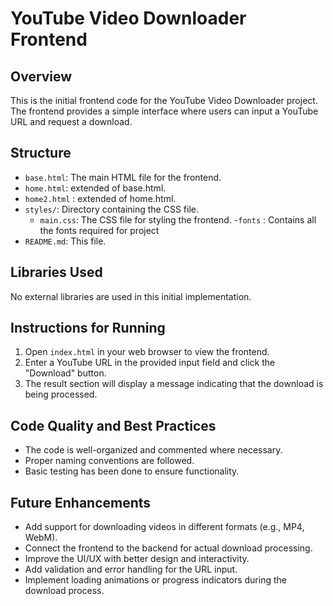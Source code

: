 # YouTube Video Downloader Frontend

## Overview

This is the initial frontend code for the YouTube Video Downloader project. The frontend provides a simple interface where users can input a YouTube URL and request a download.

## Structure

- `base.html`: The main HTML file for the frontend.
- `home.html`: extended of base.html.
- `home2.html` : extended of home.html.
- `styles/`: Directory containing the CSS file.
  - `main.css`: The CSS file for styling the frontend.
  -`fonts` : Contains all the fonts required for project
- `README.md`: This file.

## Libraries Used

No external libraries are used in this initial implementation.

## Instructions for Running

1. Open `index.html` in your web browser to view the frontend.
2. Enter a YouTube URL in the provided input field and click the "Download" button.
3. The result section will display a message indicating that the download is being processed.

## Code Quality and Best Practices

- The code is well-organized and commented where necessary.
- Proper naming conventions are followed.
- Basic testing has been done to ensure functionality.

## Future Enhancements

- Add support for downloading videos in different formats (e.g., MP4, WebM).
- Connect the frontend to the backend for actual download processing.
- Improve the UI/UX with better design and interactivity.
- Add validation and error handling for the URL input.
- Implement loading animations or progress indicators during the download process.
